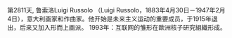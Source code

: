第2811天,  鲁索洛Luigi Russolo （Luigi Russolo，1883年4月30日－1947年2月4日），意大利画家和作曲家。他开始是未来主义运动的重要成员，于1915年退出，后来又加入形而上画派。
1993年：互联网的雏形在歐洲核子研究組織形成。